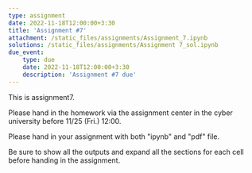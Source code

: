 ```yaml
---
type: assignment
date: 2022-11-18T12:00:00+3:30
title: 'Assignment #7'
attachment: /static_files/assignments/Assignment_7.ipynb
solutions: /static_files/assignments/Assignment 7_sol.ipynb
due_event: 
    type: due
    date: 2022-11-18T12:00:00+3:30
    description: 'Assignment #7 due'
---
```

This is assignment7.

Please hand in the homework via the assignment center in the cyber university before 11/25 (Fri.) 12:00.

Please hand in your assignment with both "ipynb" and "pdf" file.

Be sure to show all the outputs and expand all the sections for each cell before handing in the assignment.
